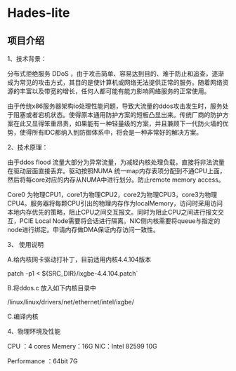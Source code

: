 # Hades-lite

## 项目介绍

1、技术背景：

分布式拒绝服务 DDoS ，由于攻击简单、容易达到目的、难于防止和追查，逐渐成为常见的攻击方式，其目的是使计算机或网络无法提供正常的服务。随着网络资源的丰富以及带宽的增长，任何人都可能有能力影响网络服务的正常使用。

   由于传统x86服务器架构io处理性能问题，导致大流量的ddos攻击发生时，服务处于阻塞或者宕机状态。使得原本通用防护方案的短板凸显出来。传统厂商的防护方案在此又显得笨重昂贵，如果能有一种轻量级的方案，并且兼顾下一代防火墙的优势，使得所有IDC都纳入到防御体系中，将会是一种非常好的解决方案。

2、技术原理：

由于ddos flood 流量大部分为异常流量，为减轻内核处理负载，直接将非法流量在驱动层面直接丢弃。驱动按照NUMA 统一map内存表项分配到不通CPU上面，然后将每core对应的内存从NUMA中进行划分。防止remote memory access。
  
Core0 为物理CPU1，core1为物理CPU2，core2为物理CPU3，core3为物理CPU4。服务器将每颗CPU引出的物理内存作为localMemory，访问时采用访问本地内存优先的策略，阻止CPU之间交互报文。同时为阻止CPU之间进行报文交互，PCIE Local Node需要将会话进行隔离。NIC侧内核需要将queue与指定的node进行绑定。申请内存做DMA保证内存访问一致性。
  
  
3、 使用说明

A.给内核网卡驱动打补丁，目前适用内核4.4.104版本   

patch -p1 < ${SRC_DIR}/ixgbe-4.4.104.patch`

B.将ddos.c 放入如下内核目录中

/linux/linux/drivers/net/ethernet/intel/ixgbe/

C.编译内核

4、物理环境及性能

CPU ：4 cores 
Memery：16G
NIC：Intel 82599 10G

Performance ：64bit 7G
